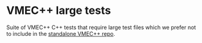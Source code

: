 # VMEC++ large tests

Suite of VMEC++ C++ tests that require large test files which we prefer not
to include in the [standalone VMEC++ repo](https://github.com/proximafusion/vmecpp).
